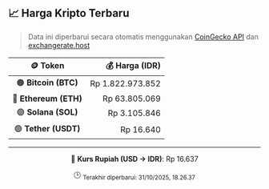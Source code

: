 

<!-- HARGA_KRIPTO -->
## 📈 Harga Kripto Terbaru

> Data ini diperbarui secara otomatis menggunakan [CoinGecko API](https://www.coingecko.com/) dan [exchangerate.host](https://exchangerate.host/)

<div align="center">

| 🪙 Token | 💰 Harga (IDR) |
|:------:|---------------:|
| 🟠 **Bitcoin (BTC)**   | Rp 1.822.973.852 |
| 🔵 **Ethereum (ETH)**  | Rp 63.805.069 |
| 🟣 **Solana (SOL)**    | Rp 3.105.846 |
| 🟢 **Tether (USDT)**   | Rp 16.640 |

---

💱 **Kurs Rupiah (USD → IDR)**: Rp 16.637

🕒 <sub>Terakhir diperbarui: 31/10/2025, 18.26.37</sub>

</div>
<!-- /HARGA_KRIPTO -->